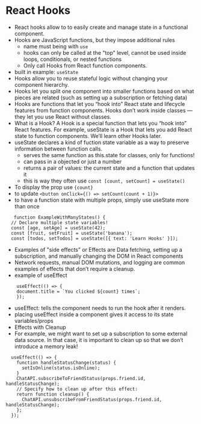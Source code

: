 # React Hooks

- React hooks allow to to easily create and manage state in a functional component.
- Hooks are JavaScript functions, but they impose additional rules
  - name must being with `use`
  - hooks can only be called at the "top" level, cannot be used inside loops, conditionals, or nested functions
  - Only call Hooks from React function components.
- built in example: `useState`
- Hooks allow you to reuse stateful logic without changing your component hierarchy.
- Hooks let you split one component into smaller functions based on what pieces are related (such as setting up a subscription or fetching data)
- Hooks are functions that let you “hook into” React state and lifecycle features from function components. Hooks don’t work inside classes — they let you use React without classes. 
- What is a Hook? A Hook is a special function that lets you “hook into” React features. For example, useState is a Hook that lets you add React state to function components. We’ll learn other Hooks later.
- useState declares a kind of fuction state variable as a way to preserve information between function calls.
  - serves the same function as this.state for classes, only for functions!
  - can pass in a objected or just a number
  - returns a pair of values: the current state and a function that updates it
  - this is way they often use `const [count, setCount] = useState()`
- To display the prop use `{count}`
- to update `<button onClick={() => setCount(count + 1)}>`
- to have a function state with multiple props, simply use useState more than once
```
   function ExampleWithManyStates() {
  // Declare multiple state variables!
  const [age, setAge] = useState(42);
  const [fruit, setFruit] = useState('banana');
  const [todos, setTodos] = useState([{ text: 'Learn Hooks' }]);
```
- Examples of "side effects" or Effects are Data fetching, setting up a subscription, and manually changing the DOM in React components
- Network requests, manual DOM mutations, and logging are common examples of effects that don’t require a cleanup.
- example of useEffect
```
    useEffect(() => {
    document.title = `You clicked ${count} times`;
    });
```
- useEffect: tells the component needs to run the hook after it renders.
- placing useEffect inside a component gives it access to its state variables/props
- Effects with Cleanup
- For example, we might want to set up a subscription to some external data source. In that case, it is important to clean up so that we don’t introduce a memory leak! 
```
  useEffect(() => {
    function handleStatusChange(status) {
      setIsOnline(status.isOnline);
    }
    ChatAPI.subscribeToFriendStatus(props.friend.id, handleStatusChange);
    // Specify how to clean up after this effect:
    return function cleanup() {
      ChatAPI.unsubscribeFromFriendStatus(props.friend.id, handleStatusChange);
    };
  });
```
